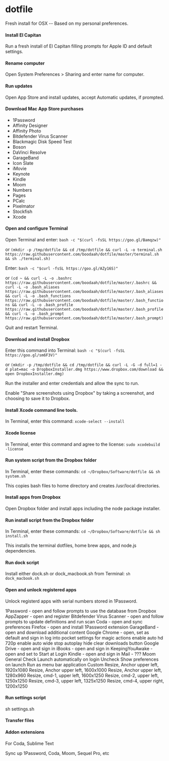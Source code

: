 # dotfile

Fresh install for OSX -- Based on my personal preferences.

#### Install El Capitan

Run a fresh install of El Capitan filling prompts for Apple ID and default settings.

#### Rename computer

Open System Preferences > Sharing and enter name for computer.

#### Run updates

Open App Store and install updates, accept Automatic updates, if prompted.

#### Download Mac App Store purchases

+ 1Password
+ Affinity Designer
+ Affinity Photo
+ Bitdefender Virus Scanner
+ Blackmagic Disk Speed Test
+ Boson
+ DaVinci Resolve
+ GarageBand
+ Icon Slate
+ iMovie
+ Keynote
+ Kindle
+ Moom
+ Numbers
+ Pages
+ PCalc
+ Pixelmator
+ Stockfish
+ Xcode

#### Open and configure Terminal

Open Terminal and enter: `bash -c "$(curl -fsSL https://goo.gl/Bamqzw)"`

or `(mkdir -p /tmp/dotfile && cd /tmp/dotfile && curl -L -o terminal.sh https://raw.githubusercontent.com/boodaah/dotfile/master/terminal.sh && sh ./terminal.sh)`

Enter: `bash -c "$curl -fsSL https://goo.gl/AZy16S)"`

or `(cd ~ && curl -L -o .bashrc https://raw.githubusercontent.com/boodaah/dotfile/master/.bashrc && curl -L -o .bash_aliases https://raw.githubusercontent.com/boodaah/dotfile/master/.bash_aliases && curl -L -o .bash_functions https://raw.githubusercontent.com/boodaah/dotfile/master/.bash_functions && curl -L -o .bash_profile https://raw.githubusercontent.com/boodaah/dotfile/master/.bash_profile && curl -L -o .bash_prompt https://raw.githubusercontent.com/boodaah/dotfile/master/.bash_prompt)`

Quit and restart Terminal.

#### Download and install Dropbox

Enter this command into Terminal: `bash -c "$(curl -fsSL https://goo.gl/sm6F3V)"`

or `(mkdir -p /tmp/dotfile && cd /tmp/dotfile && curl -L -G -d full=1 -d plat=mac -o DropboxInstaller.dmg https://www.dropbox.com/download && open DropboxInstaller.dmg)`

Run the installer and enter credentials and allow the sync to run.

Enable "Share screenshots using Dropbox" by taking a screenshot, and choosing to save it to Dropbox.

#### Install Xcode command line tools.

In Terminal, enter this command: `xcode-select --install`

#### Xcode license

In Terminal, enter this command and agree to the license: `sudo xcodebuild -license`

#### Run system script from the Dropbox folder

In Terminal, enter these commands: `cd ~/Dropbox/Software/dotfile && sh system.sh`

This copies bash files to home directory and creates /usr/local directories.

#### Install apps from Dropbox

Open Dropbox folder and install apps including the node package installer.

#### Run install script from the Dropbox folder

In Terminal, enter these commands: `cd ~/Dropbox/Software/dotfile && sh install.sh`

This installs the terminal dotfiles, home brew apps, and node.js dependencies.

#### Run dock script

Install either dock.sh or dock_macbook.sh from Terminal: `sh dock_macbook.sh`




#### Open and unlock registered apps

Unlock registerd apps with serial numbers stored in 1Password.

1Password - open and follow prompts to use the database from Dropbox
AppZapper - open and register
Bitdefender Virus Scanner - open and follow prompts to update definitions and run scan
Coda - open and sync preferences
Firefox - open and install 1Password extension
GarageBand - open and download additional content
Google Chrome - open, set as default and sign in
    log into pocket
    settings for magic actions
        enable auto hd 720p
        enable auto wide
        stop autoplay
    hide clear downloads button
Google Drive - open and sign in
iBooks - open and sign in
KeepingYouAwake - open and set to Start at Login
Kindle - open and sign in
Mail - ???
Moom
    General
        Check Launch automatically on login
        Uncheck Show preferences on launch
        Run as menu bar application
    Custom
        Resize, Anchor upper left, 1920x1080
        Resize, Anchor upper left, 1600x1000
        Resize, Anchor upper left, 1280x960
        Resize, cmd-1, upper left, 1600x1250
        Resize, cmd-2, upper left, 1250x1250
        Resize, cmd-3, upper left, 1325x1250
        Resize, cmd-4, upper right, 1200x1250


#### Run settings script
sh settings.sh

#### Transfer files


#### Addon extensions

For Coda, Sublime Text

Sync up 1Password, Coda, Moom, Sequel Pro, etc

